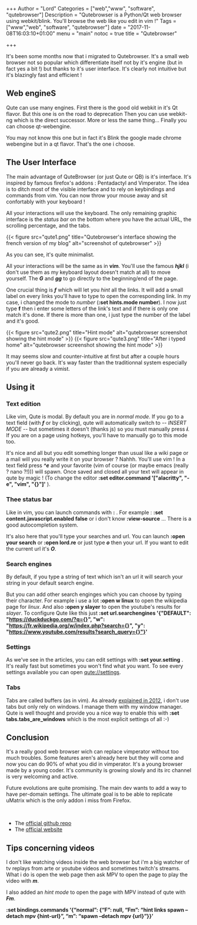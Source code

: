 +++
Author = "Lord"
Categories = ["web","www", "software", "qutebrowser"]
Description = "Qutebrowser is a Python/Qt web browser using webkit/blink. You'll browse the web like you edit in vim !"
Tags = ["www","web", "software", "qutebrowser"]
date = "2017-11-08T16:03:10+01:00"
menu = "main"
notoc = true
title = "Qutebrowser"

+++

It's been some months now that i migrated to Qutebrowser. It's a small web browser not so popular which differentiate itself not by it's engine (but in fact yes a bit !) but thanks to it's user interface. It's clearly not intuitive but it's blazingly fast and efficient !

## Web engineS

Qute can use many engines. First there is the good old webkit in it's Qt flavor. But this one is on the road to deprecation Then you can use webkit-ng which is the direct successor. More or less the same thing… Finally you can choose qt-webengine.

You may not know this one but in fact it's Blink the google made chrome webengine but in a qt flavor. That's the one i choose.

## The User Interface

The main advantage of QuteBrowser (or just Qute or QB) is it's interface. It's inspired by famous firefox's addons : Pentadactyl and Vimperator. The idea is to ditch most of the visible interface and to rely on keybindings and commands from vim. You can now throw your mouse away and sit confortably with your keyboard !

All your interactions will use the keyboard. The only remaining graphic interface is the *status bar* on the bottom where you have the actual URL, the scrolling percentage, and the tabs.

{{< figure src="qute1.png" title="Qutebrowser's interface showing the french version of my blog" alt="screenshot of qutebrowser" >}}

As you can see, it's quite minimalist.

All your interactions will be the same as in **vim**. You'll use the famous ***hjkl*** (i don't use them as my keyboard layout doesn't match at all) to move yourself. The ***G*** and ***gg*** to go directly to the beginning/end of the page.

One crucial thing is ***f*** which will let you *hint* all the links. It will add a small label on every links you'll have to type to open the corresponding link. In my case, i changed the mode to *number* (**:set hints.mode number**). I now just type **f** then i enter some letters of the link's text and if there is only one match it's done. If there is more than one, i just type the number of the label and it's good.

{{< figure src="qute2.png" title="Hint mode" alt="qutebrowser screenshot showing the hint mode" >}}
{{< figure src="qute3.png" title="After i typed home" alt="qutebrowser screenshot showing the hint mode" >}}

It may seems slow and counter-intuitive at first but after a couple hours you'll never go back. It's way faster than the traditionnal system especially if you are already a vimist.


## Using it

### Text edition

Like vim, Qute is modal. By default you are in *normal mode*. If you go to a text field (with ***f*** or by clicking), qute will automatically switch to *-- INSERT MODE --* but sometimes it doesn't (thanks js) so you must manually press ***i***. If you are on a page using hotkeys, you'll have to manually go to this mode too.

It's nice and all but you edit something longer than usual like a wiki page or a mail will you really write it on your browser ? Nahhh. You'll use vim ! In a text field press ***^e*** and your favorite (vim of course (or maybe emacs (really ? nano ?!))) will spawn. Once saved and closed all your text will appear in qute by magic ! (To change the editor **:set editor.command '["alacritty", "-e", "vim", "{}"]'** ).

### Thee status bar

Like in vim, you can launch commands with **:** . For example : **:set content.javascript.enabled false** or i don't know **:view-source** … There is a good autocompletion system.

It's also here that you'll type your searches and url. You can launch **:open your search** or **:open lord.re** or just type ***o*** then your url. If you want to edit the current url it's ***O***.

### Search engines

By default, if you type a string of text which isn't an url it will search your string in your default search engine.

But you can add other search enginges which you can choose by typing their character. For example i use a lot **:open w linux** to open the wikipedia page for *linux*. And also **:open y slayer** to open the youtube's results for *slayer*. To configure Qute like this just **:set url.searchengines '{"DEFAULT": "https://duckduckgo.com/?q={}", "w": "https://fr.wikipedia.org/w/index.php?search={}", "y": "https://www.youtube.com/results?search_query={}"}'**

### Settings

As we've see in the articles, you can edit settings with **:set your.setting** . It's really fast but sometimes you won't find what you want. To see every settings available you can open [qute://settings](qute://settings).

### Tabs

Tabs are called buffers (as in vim). As already [explained in 2012](https://lord.re/en/posts/22-bureau-moderne/), i don't use tabs but only rely on windows. I manage them with my window manager. Qute is well thought and provide you a nice way to enable this with **:set tabs.tabs_are_windows** which is the most explicit settings of all :-)

## Conclusion

It's a really good web browser wich can replace vimperator without too much troubles. Some features aren's already here but they will come and now you can do 90% of what you did in vimperator. It's a young browser made by a young coder. It's community is growing slowly and its irc channel is very welcoming and active.

Future evolutions are quite promising. The main dev wants to add a way to have per-domain settings. The ultimate goal is to be able to replicate uMatrix which is the only addon i miss from Firefox.

 


  - The [official github repo](https://github.com/qutebrowser/qutebrowser/)
  - The [official website](https://www.qutebrowser.org/)

## Tips concerning videos

I don't like watching videos inside the web browser but i'm a big watcher of tv replays from arte or youtube videos and sometimes twitch's streams. What i do is open the web page then ask MPV to open the page to play the video with ***m***.

I also added an *hint mode* to open the page with MPV instead of qute with ***Fm***.

**:set bindings.commands ‘{“normal”: {“F”: null, “Fm”: “hint links spawn –detach mpv {hint-url}”, “m”: “spawn –detach mpv {url}”}}’**
